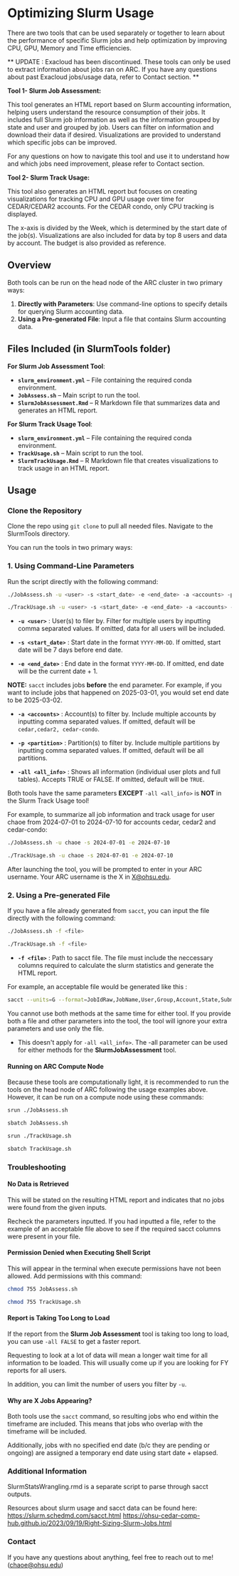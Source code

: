 # Optimizing Slurm Usage 

There are two tools that can be used separately or together to learn about the performance of specific Slurm jobs and help optimization by improving CPU, GPU, Memory and Time efficiencies. 

** UPDATE : Exacloud has been discontinued. These tools can only be used to extract information about jobs ran on ARC. If you have any questions about past Exacloud jobs/usage data, refer to Contact section. ** 

**Tool 1- Slurm Job Assessment:**

This tool generates an HTML report based on Slurm accounting information, helping users understand the resource consumption of their jobs. It includes full Slurm job information as well as the information grouped by state and user and grouped by job. Users can filter on information and download their data if desired. Visualizations are provided to understand which specific jobs can be improved. 

For any questions on how to navigate this tool and use it to understand how and which jobs need improvement, please refer to Contact section. 

**Tool 2- Slurm Track Usage:**

This tool also generates an HTML report but focuses on creating visualizations for tracking CPU and GPU usage over time for CEDAR/CEDAR2 accounts. 
For the CEDAR condo, only CPU tracking is displayed. 

 The x-axis is divided by the Week, which is determined by the start date of the job(s). Visualizations are also included for data by top 8 users and data by account. The budget is also provided as reference. 


## Overview   

Both tools can be run on the head node of the ARC cluster in two primary ways:

1. **Directly with Parameters**: Use command-line options to specify details for querying Slurm accounting data.
2. **Using a Pre-generated File**: Input a file that contains Slurm accounting data. 

## Files Included (in SlurmTools folder)
**For Slurm Job Assessment Tool**: 
- **`slurm_environment.yml`** – File containing the required conda environment.
- **`JobAssess.sh`** – Main script to run the tool.
- **`SlurmJobAssessment.Rmd`** – R Markdown file that summarizes data and generates an HTML report. 

**For Slurm Track Usage Tool**: 
- **`slurm_environment.yml`** – File containing the required conda environment.
- **`TrackUsage.sh`** – Main script to run the tool.
- **`SlurmTrackUsage.Rmd`** – R Markdown file that creates visualizations to track usage in an HTML report. 


## Usage

### Clone the Repository
Clone the repo using `git clone` to pull all needed files. 
Navigate to the SlurmTools directory. 

You can run the tools in two primary ways:

### 1. Using Command-Line Parameters

Run the script directly with the following command:

```bash
./JobAssess.sh -u <user> -s <start_date> -e <end_date> -a <accounts> -p <partition> -all <all_info>

./TrackUsage.sh -u <user> -s <start_date> -e <end_date> -a <accounts> -p <partition> 
```
- **`-u <user>`** : User(s) to filer by. Filter for multiple users by inputting comma separated values. 
If omitted, data for all users will be included. 

- **`-s <start_date>`** : Start date in the format `YYYY-MM-DD`. If omitted, start date will be 7 days before end date. 

- **`-e <end_date>`** : End date in the format `YYYY-MM-DD`. If omitted, end date will be the current date + 1. 

**NOTE:** `sacct` includes jobs **before** the end parameter. For example, if you want to include jobs that happened on 2025-03-01, you would set end date to be 2025-03-02. 

- **`-a <accounts>`** : Account(s) to filter by. Include multiple accounts by inputting comma separated values. If omitted, default will be `cedar,cedar2, cedar-condo`. 

- **`-p <partition>`** : Partition(s) to filter by. Include multiple partitions by inputting comma separated values. If omitted, default will be all partitions. 

- **`-all <all_info>`** : Shows all information (individual user plots and full tables). Accepts TRUE or FALSE. If omitted, default will be `TRUE`. 

Both tools have the same parameters **EXCEPT** `-all <all_info>` is **NOT** in the Slurm Track Usage tool! 

For example, to summarize all job information and track usage for user chaoe from 2024-07-01 to 2024-07-10 for accounts cedar, cedar2 and cedar-condo:

```bash
./JobAssess.sh -u chaoe -s 2024-07-01 -e 2024-07-10

./TrackUsage.sh -u chaoe -s 2024-07-01 -e 2024-07-10
```

After launching the tool, you will be prompted to enter in your ARC username. Your ARC username is the X in X@ohsu.edu. 


### 2. Using a Pre-generated File 
If you have a file already generated from `sacct`, you can input the file directly with the following command: 

```bash
./JobAssess.sh -f <file>

./TrackUsage.sh -f <file>
```
- **`-f <file>`** : Path to sacct file. The file must include the neccessary columns required to calculate the slurm statistics and generate the HTML report. 

For example, an acceptable file would be generated like this : 

```bash 
sacct --units=G --format=JobIdRaw,JobName,User,Group,Account,State,Submit,Start,End,Cluster,Partition,AllocNodes,AllocTRES,AllocCPUS,ReqCPUs,AveCPU,TotalCPU,CPUTime,UserCPU,SystemCPU,Elapsed,Timelimit,ReqMem,MaxRSS,MaxVMSize,MaxDiskWrite,MaxDiskRead,CPUTimeRaw,ElapsedRaw,TimelimitRaw --parsable2 -a -A cedar,cedar2,cedar-condo --starttime=2023-07-01 --endtime=2024-06-30 > data.txt
```

You cannot use both methods at the same time for either tool. If you provide both a file and other parameters into the tool, the tool will ignore your extra parameters and use only the file. 

* This doesn't apply for `-all <all_info>`. The -all parameter can be used for either methods for the **SlurmJobAssessment** tool.


#### Running on ARC Compute Node

Because these tools are computationally light, it is recommended to run the tools on the head node of ARC following the usage examples above. 
However, it can be run on a compute node using these commands: 

```bash 
srun ./JobAssess.sh

sbatch JobAssess.sh

srun ./TrackUsage.sh

sbatch TrackUsage.sh
```



### Troubleshooting 

#### No Data is Retrieved 
This will be stated on the resulting HTML report and indicates that no jobs were found from the given inputs. 

Recheck the parameters inputted. If you had inputted a file, refer to the example of an acceptable file above to see if the required sacct columns were present in your file. 


#### Permission Denied when Executing Shell Script
This will appear in the terminal when execute permissions have not been allowed. Add permissions with this command: 
```bash 
chmod 755 JobAssess.sh 

chmod 755 TrackUsage.sh
```

#### Report is Taking Too Long to Load 
If the report from the **Slurm Job Assessment** tool is taking too long to load, you can use `-all FALSE` to get a faster report. 

Requesting to look at a lot of data will mean a longer wait time for all information to be loaded. 
This will usually come up if you are looking for FY reports for all users. 

In addition, you can limit the number of users you filter by `-u`. 


#### Why are X Jobs Appearing? 
Both tools use the `sacct` command, so resulting jobs who end within the timeframe are included.
This means that jobs who overlap with the timeframe will be included. 

Additionally, jobs with no specified end date (b/c they are pending or ongoing) are assigned a temporary end date using start date + elapsed. 


### Additional Information 

SlurmStatsWrangling.rmd is a separate script to parse through sacct outputs. 

Resources about slurm usage and sacct data can be found here: 
https://slurm.schedmd.com/sacct.html
https://ohsu-cedar-comp-hub.github.io/2023/09/19/Right-Sizing-Slurm-Jobs.html

### Contact 
If you have any questions about anything, feel free to reach out to me! (chaoe@ohsu.edu)